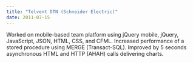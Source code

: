 ```yaml
---
title: "Telvent DTN (Schneider Electric)"
date: 2011-07-15
---
```


Worked on mobile-based team platform using jQuery mobile, jQuery, JavaScript, JSON, HTML, CSS, and CFML. Increased performance of a stored procedure using MERGE (Transact-SQL). Improved by 5 seconds asynchronous HTML and HTTP (AHAH) calls delivering charts.
